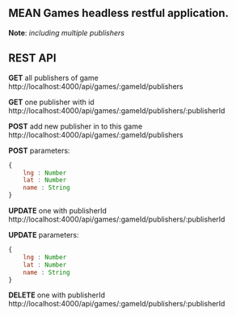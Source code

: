 ## MEAN Games headless restful application.

**Note**: *including multiple publishers*

## REST API
**GET** all publishers of game
http://localhost:4000/api/games/:gameId/publishers

**GET** one publisher with id
http://localhost:4000/api/games/:gameId/publishers/:publisherId

**POST** add new publisher in to this game
http://localhost:4000/api/games/:gameId/publishers

**POST** parameters:      
```javascript
{  
    lng : Number
    lat : Number
    name : String
}
```

**UPDATE** one with publisherId
http://localhost:4000/api/games/:gameId/publishers/:publisherId

**UPDATE** parameters:      
```javascript
{
    lng : Number
    lat : Number
    name : String
}   
```
**DELETE** one with publisherId
http://localhost:4000/api/games/:gameId/publishers/:publisherId